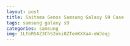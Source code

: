 ```yaml
---
layout: post
title: Saitama Genos Samsung Galaxy S9 Case
tags: samsung galaxy s9
categories: samsung
img: 1LtbR5AZ3ChS2oki8ZTemKXXa4-eWJeqj
---
```


